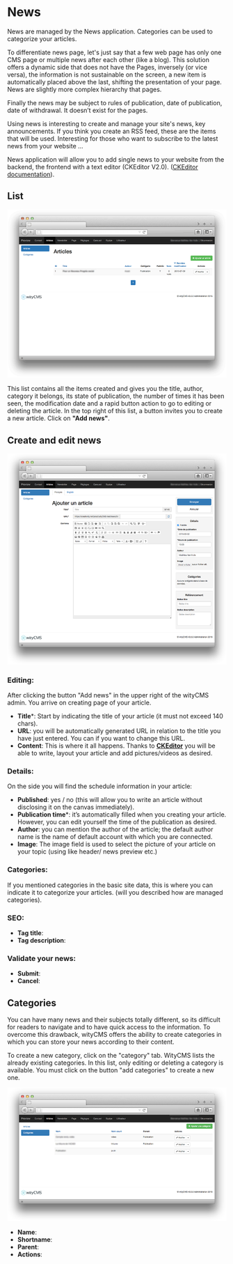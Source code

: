 # News

News are managed by the News application. Categories can be used to categorize your articles.

To differentiate news page, let's just say that a few web page has only one CMS page or multiple news after each other (like a blog). This solution offers a dynamic side that does not have the Pages, inversely (or vice versa), the information is not sustainable on the screen, a new item is automatically placed above the last, shifting the presentation of your page. News are slightly more complex hierarchy that pages.

Finally the news may be subject to rules of publication, date of publication, date of withdrawal. It doesn’t exist for the pages.

Using news is interesting to create and manage your site's news, key announcements. If you think you create an RSS feed, these are the items that will be used. Interesting for those who want to subscribe to the latest news from your website ...

News application will allow you to add single news to your website from the backend, the frontend with a text editor (CKEditor V2.0). ([CKEditor documentation](http://docs.ckeditor.com/)).

## List
![](01-img-articles.png)

This list contains all the items created and gives you the title, author, category it belongs, its state of publication, the number of times it has been seen, the modification date and a rapid button action to go to editing or deleting the article. In the top right of this list, a button invites you to create a new article. Click on **"Add news"**.

## Create and edit news

![](02-img-articles-create.png)

### Editing:

After clicking the button "Add news" in the upper right of the wityCMS admin. You arrive on creating page of your article.

* **Title***: Start by indicating the title of your article (it must not exceed 140 chars).
* **URL**: you will be automatically generated URL in relation to the title you have just entered. You can if you want to change this URL.
* **Content**: This is where it all happens. Thanks to **[CKEditor](http://docs.ckeditor.com/)** you will be able to write, layout your article and add pictures/videos as desired.

### Details:

On the side you will find the schedule information in your article:

* **Published**: yes / no (this will allow you to write an article without disclosing it on the canvas immediately).
* **Publication time***: it’s automatically filled when you creating your article. However, you can edit yourself the time of the publication as desired.
* **Author**: you can mention the author of the article; the default author name is the name of default account with which you are connected.
* **Image**: The image field is used to select the picture of your article on your topic (using like header/ news preview etc.)

### Categories:

If you mentioned categories in the basic site data, this is where you can indicate it to categorize your articles. (will you described how are managed categories).

### SEO:

* **Tag title**:
* **Tag description**:

### Validate your news:

* **Submit**:
* **Cancel**:

## Categories

You can have many news and their subjects totally different, so its difficult for readers to navigate and to have quick access to the information.
To overcome this drawback, wityCMS offers the ability to create categories in which you can store your news according to their content.

To create a new category, click on the "category" tab. WityCMS lists the already existing categories. In this list, only editing or deleting a category is available. You must click on the button "add categories" to create a new one.

![](03-img-articles-category.png)

* **Name**:
* **Shortname**:
* **Parent**:
* **Actions**:

